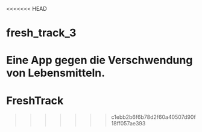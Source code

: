 <<<<<<< HEAD
# fresh_track_3

Eine App gegen die Verschwendung von Lebensmitteln.
=======
# FreshTrack
>>>>>>> c1ebb2b6f6b78d2f60a40507d90f18ff057ae393
